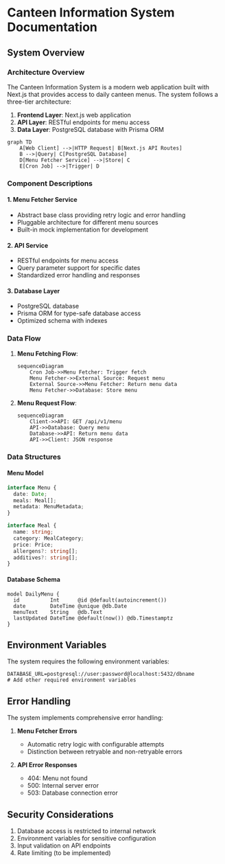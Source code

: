 # Canteen Information System Documentation

## System Overview

### Architecture Overview

The Canteen Information System is a modern web application built with Next.js that provides access to daily canteen menus. The system follows a three-tier architecture:

1. **Frontend Layer**: Next.js web application
2. **API Layer**: RESTful endpoints for menu access
3. **Data Layer**: PostgreSQL database with Prisma ORM

```mermaid
graph TD
    A[Web Client] -->|HTTP Request| B[Next.js API Routes]
    B -->|Query| C[PostgreSQL Database]
    D[Menu Fetcher Service] -->|Store| C
    E[Cron Job] -->|Trigger| D
```

### Component Descriptions

#### 1. Menu Fetcher Service
- Abstract base class providing retry logic and error handling
- Pluggable architecture for different menu sources
- Built-in mock implementation for development

#### 2. API Service
- RESTful endpoints for menu access
- Query parameter support for specific dates
- Standardized error handling and responses

#### 3. Database Layer
- PostgreSQL database
- Prisma ORM for type-safe database access
- Optimized schema with indexes

### Data Flow

1. **Menu Fetching Flow**:
   ```mermaid
   sequenceDiagram
       Cron Job->>Menu Fetcher: Trigger fetch
       Menu Fetcher->>External Source: Request menu
       External Source->>Menu Fetcher: Return menu data
       Menu Fetcher->>Database: Store menu
   ```

2. **Menu Request Flow**:
   ```mermaid
   sequenceDiagram
       Client->>API: GET /api/v1/menu
       API->>Database: Query menu
       Database->>API: Return menu data
       API->>Client: JSON response
   ```

### Data Structures

#### Menu Model
```typescript
interface Menu {
  date: Date;
  meals: Meal[];
  metadata: MenuMetadata;
}

interface Meal {
  name: string;
  category: MealCategory;
  price: Price;
  allergens?: string[];
  additives?: string[];
}
```

#### Database Schema
```prisma
model DailyMenu {
  id          Int      @id @default(autoincrement())
  date        DateTime @unique @db.Date
  menuText    String   @db.Text
  lastUpdated DateTime @default(now()) @db.Timestamptz
}
```

## Environment Variables

The system requires the following environment variables:

```env
DATABASE_URL=postgresql://user:password@localhost:5432/dbname
# Add other required environment variables
```

## Error Handling

The system implements comprehensive error handling:

1. **Menu Fetcher Errors**
   - Automatic retry logic with configurable attempts
   - Distinction between retryable and non-retryable errors

2. **API Error Responses**
   - 404: Menu not found
   - 500: Internal server error
   - 503: Database connection error

## Security Considerations

1. Database access is restricted to internal network
2. Environment variables for sensitive configuration
3. Input validation on API endpoints
4. Rate limiting (to be implemented)